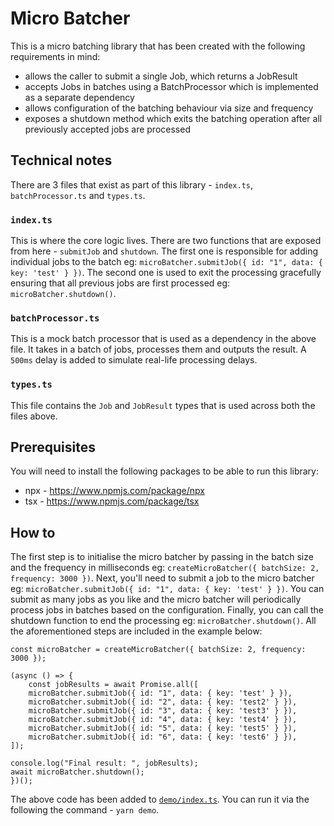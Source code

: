 # Micro Batcher

This is a micro batching library that has been created with the following requirements in mind:

- allows the caller to submit a single Job, which returns a JobResult 
- accepts Jobs in batches using a BatchProcessor which is implemented as a separate dependency
- allows configuration of the batching behaviour via size and frequency 
- exposes a shutdown method which exits the batching operation after all previously accepted jobs are processed

## Technical notes

There are 3 files that exist as part of this library - `index.ts`, `batchProcessor.ts` and `types.ts`. 

### `index.ts`

This is where the core logic lives. There are two functions that are exposed from here - `submitJob` and `shutdown`. The first one is responsible for adding individual jobs to the batch eg: `microBatcher.submitJob({ id: "1", data: { key: 'test' } })`. The second one is used to exit the processing gracefully ensuring that all previous jobs are first processed eg: `microBatcher.shutdown()`.

### `batchProcessor.ts`

This is a mock batch processor that is used as a dependency in the above file. It takes in a batch of jobs, processes them and outputs the result. A `500ms` delay is added to simulate real-life processing delays.

### `types.ts`

This file contains the `Job` and `JobResult` types that is used across both the files above.

## Prerequisites

You will need to install the following packages to be able to run this library:
- npx - https://www.npmjs.com/package/npx
- tsx - https://www.npmjs.com/package/tsx

## How to

The first step is to initialise the micro batcher by passing in the batch size and the frequency in milliseconds eg: `createMicroBatcher({ batchSize: 2, frequency: 3000 })`. Next, you'll need to submit a job to the micro batcher eg: `microBatcher.submitJob({ id: "1", data: { key: 'test' } })`. You can submit as many jobs as you like and the micro batcher will periodically process jobs in batches based on the configuration. Finally, you can call the shutdown function to end the processing eg: `microBatcher.shutdown()`. All the aforementioned steps are included in the example below:

```
const microBatcher = createMicroBatcher({ batchSize: 2, frequency: 3000 });

(async () => {
	const jobResults = await Promise.all([
	microBatcher.submitJob({ id: "1", data: { key: 'test' } }),
	microBatcher.submitJob({ id: "2", data: { key: 'test2' } }),
	microBatcher.submitJob({ id: "3", data: { key: 'test3' } }),
	microBatcher.submitJob({ id: "4", data: { key: 'test4' } }),
	microBatcher.submitJob({ id: "5", data: { key: 'test5' } }),
	microBatcher.submitJob({ id: "6", data: { key: 'test6' } }),
]);

console.log("Final result: ", jobResults); 
await microBatcher.shutdown(); 
})();
```

The above code has been added to [`demo/index.ts`](demo/index.ts). You can run it via the following the command - `yarn demo`.